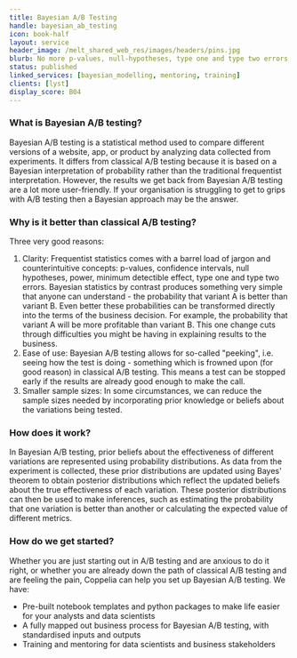 ```yaml
---
title: Bayesian A/B Testing
handle: bayesian_ab_testing
icon: book-half
layout: service
header_image: /melt_shared_web_res/images/headers/pins.jpg
blurb: No more p-values, null-hypotheses, type one and type two errors. Junk the confusing language of statistical testing for straightforward probabilities.
status: published
linked_services: [bayesian_modelling, mentoring, training]
clients: [lyst]
display_score: B04
---
```


### What is Bayesian A/B testing?

Bayesian A/B testing is a statistical method used to compare different versions of a website, app, or product by analyzing data collected from experiments. It differs from classical A/B testing because it is based on a Bayesian interpretation of probability rather than the traditional frequentist interpretation. However, the results we get back from Bayesian A/B testing are a lot more user-friendly. If your organisation is struggling to get to grips with A/B testing then a Bayesian approach may be the answer.


### Why is it better than classical A/B testing?

Three very good reasons:

1. Clarity: Frequentist statistics comes with a barrel load of jargon and counterintuitive concepts: p-values, confidence intervals, null hypotheses, power, minimum detectible effect, type one and type two errors. Bayesian statistics by contrast produces something very simple that anyone can understand - the probability that variant A is better than variant B. Even better these probabilities can be transformed directly into the terms of the business decision. For example, the probability that variant A will be more profitable than variant B. This one change cuts through difficulties you might be having in explaining results to the business.
2. Ease of use: Bayesian A/B testing allows for so-called "peeking", i.e. seeing how the test is doing - something which is frowned upon (for good reason) in classical A/B testing. This means a test can be stopped early if the results are already good enough to make the call.
3. Smaller sample sizes: In some circumstances, we can reduce the sample sizes needed by incorporating prior knowledge or beliefs about the variations being tested.


### How does it work?

In Bayesian A/B testing, prior beliefs about the effectiveness of different variations are represented using probability distributions. As data from the experiment is collected, these prior distributions are updated using Bayes' theorem to obtain posterior distributions which reflect the updated beliefs about the true effectiveness of each variation. These posterior distributions can then be used to make inferences, such as estimating the probability that one variation is better than another or calculating the expected value of different metrics.

### How do we get started?

Whether you are just starting out in A/B testing and are anxious to do it right, or whether you are already down the path of classical A/B testing and are feeling the pain, Coppelia can help you set up Bayesian A/B testing. We have:

- Pre-built notebook templates and python packages to make life easier for your analysts and data scientists 
- A fully mapped out business process for Bayesian A/B testing, with standardised inputs and outputs
- Training and mentoring for data scientists and business stakeholders